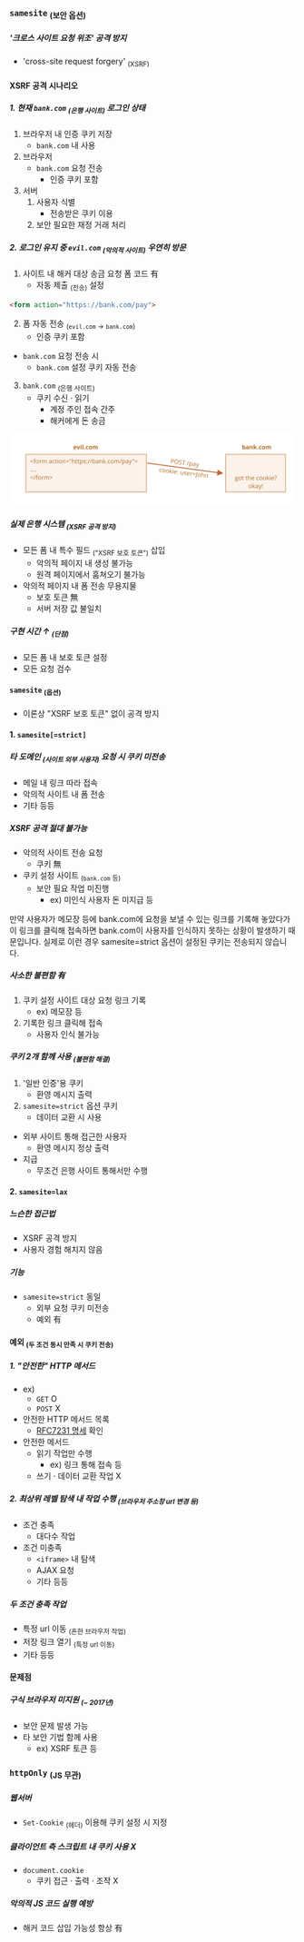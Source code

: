 ### `samesite` <sub>(보안 옵션)</sub>

##### '크로스 사이트 요청 위조' 공격 방지
- 'cross-site request forgery' <sub>(XSRF)</sub>

#### XSRF 공격 시나리오

##### 1. 현재 `bank.com` <sub>(은행 사이트)</sub> 로그인 상태
1. 브라우저 내 인증 쿠키 저장
    - `bank.com` 내 사용
2. 브라우저
    - `bank.com` 요청 전송
      - 인증 쿠키 포함
3. 서버
    1. 사용자 식별
        - 전송받은 쿠키 이용
    2. 보안 필요한 재정 거래 처리

##### 2. 로그인 유지 중 `evil.com` <sub>(악의적 사이트)</sub> 우연히 방문
1. 사이트 내 해커 대상 송금 요청 폼 코드 有
    - 자동 제출 <sub>(전송)</sub> 설정
```html
<form action="https://bank.com/pay">
```
2. 폼 자동 전송 <sub>(`evil.com` → `bank.com`)</sub>
    - 인증 쿠키 포함
- `bank.com` 요청 전송 시
  - `bank.com` 설정 쿠키 자동 전송
3. `bank.com` <sub>(은행 사이트)</sub>
    - 쿠키 수신 · 읽기
      - 계정 주인 접속 간주
      - 해커에게 돈 송금

![cookie-xsrf](../../images/03/04/01/cookie-xsrf.svg)

##### 실제 은행 시스템 <sub>(XSRF 공격 방지)</sub>
- 모든 폼 내 특수 필드 <sub>("XSRF 보호 토큰")</sub> 삽입
  - 악의적 페이지 내 생성 불가능
  - 원격 페이지에서 훔쳐오기 불가능
- 악의적 페이지 내 폼 전송 무용지물
  - 보호 토큰 無
  - 서버 저장 값 불일치

##### 구현 시간 ↑ <sub>(단점)</sub>
- 모든 폼 내 보호 토큰 설정
- 모든 요청 검수

#### `samesite` <sub>(옵션)</sub>
- 이론상 "XSRF 보호 토큰" 없이 공격 방지

#### 1. `samesite[=strict]`

##### 타 도메인 <sub>(사이트 외부 사용자)</sub> 요청 시 쿠키 미전송 
- 메일 내 링크 따라 접속
- 악의적 사이트 내 폼 전송
- 기타 등등

##### XSRF 공격 절대 불가능
- 악의적 사이트 전송 요청
  - 쿠키 無
- 쿠키 설정 사이트 <sub>(`bank.com` 등)</sub>
  - 보안 필요 작업 미진행
    - ex\) 미인식 사용자 돈 미지급 등

만약 사용자가 메모장 등에 bank.com에 요청을 보낼 수 있는 링크를 기록해 놓았다가 이 링크를 클릭해 접속하면 bank.com이 사용자를 인식하지 못하는 상황이 발생하기 때문입니다. 실제로 이런 경우 samesite=strict 옵션이 설정된 쿠키는 전송되지 않습니다.

##### 사소한 불편함 有
1. 쿠키 설정 사이트 대상 요청 링크 기록
    - ex\) 메모장 등
2. 기록한 링크 클릭해 접속
    - 사용자 인식 불가능

##### 쿠키 2개 함께 사용 <sub>(불편함 해결)</sub>
1. '일반 인증'용 쿠키
    - 환영 메시지 출력
2. `samesite=strict` 옵션 쿠키
    - 데이터 교환 시 사용
- 외부 사이트 통해 접근한 사용자
  - 환영 메시지 정상 출력
- 지급
  - 무조건 은행 사이트 통해서만 수행

#### 2. `samesite=lax`

##### 느슨한 접근법
- XSRF 공격 방지
- 사용자 경험 해치지 않음

##### 기능
- `samesite=strict` 동일
  - 외부 요청 쿠키 미전송
  - 예외 有

#### 예외 <sub>(두 조건 동시 만족 시 쿠키 전송)</sub>

##### 1. "안전한" HTTP 메서드
- ex\)
  - `GET` O
  - `POST` X
- 안전한 HTTP 메서드 목록
  - [RFC7231 명세](https://datatracker.ietf.org/doc/html/rfc7231) 확인
- 안전한 메서드
  - 읽기 작업만 수행
    - ex\) 링크 통해 접속 등
  - 쓰기 · 데이터 교환 작업 X

##### 2. 최상위 레벨 탐색 내 작업 수행 <sub>(브라우저 주소창 url 변경 등)</sub>
- 조건 충족
  - 대다수 작업
- 조건 미충족
  - `<iframe>` 내 탐색
  - AJAX 요청
  - 기타 등등

##### 두 조건 충족 작업
- 특정 url 이동 <sub>(흔한 브라우저 작업)</sub>
- 저장 링크 열기 <sub>(특정 url 이동)</sub>
- 기타 등등

#### 문제점

##### 구식 브라우저 미지원 <sub>(~ 2017년)</sub>
- 보안 문제 발생 가능
- 타 보안 기법 함께 사용
  - ex\) XSRF 토큰 등

### `httpOnly` <sub>(JS 무관)</sub>

##### 웹서버
- `Set-Cookie` <sub>(헤더)</sub> 이용해 쿠키 설정 시 지정

##### 클라이언트 측 스크립트 내 쿠키 사용 X
- `document.cookie`
  - 쿠키 접근 · 출력 · 조작 X

##### 악의적 JS 코드 실행 예방
- 해커 코드 삽입 가능성 항상 有

